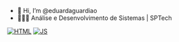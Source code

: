 - 👋 Hi, I’m @eduardaguardiao
- 👩🏻‍💻 Análise e Desenvolvimento de Sistemas | SPTech


 [![HTML]( https://img.shields.io/badge/HTML5-E34F26?style=for-the-badge&logo=html5&logoColor=white)]()
[![JS](https://img.shields.io/badge/JavaScript-323330?style=for-the-badge&logo=javascript&logoColor=F7DF1E)]()
